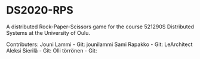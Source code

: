 # DS2020-RPS
A distributed Rock-Paper-Scissors game for the course 521290S Distributed Systems at the University of Oulu.

Contributers:
Jouni Lammi - Git: jounilammi
Sami Rapakko - Git: LeArchitect
Aleksi Sierilä - Git: 
Olli törrönen - Git: 
